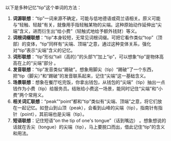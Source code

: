 以下是多种记忆“tip”这个单词的方法：
1. **词源联想**：“tip”一词来源不确定，可能与低地德语或荷兰语相关。原义可能与“轻触、轻敲”有关，就像用手指轻触某物的尖端。这种原始动作延伸出“尖端”含义，进而衍生出“给小费”（轻触式地给予额外钱财）等义。
2. **词根词缀联想**：“tip”本身较短，无常见词根词缀。可把它看作类似“top”（顶部）的变体，“tip”同样有“尖端、顶端”之意，通过这种变体关系，强化对“tip”表示“尖端”含义的记忆。
3. **词形联想**：“tip”形似“tall（高的）”的头部“t”加上“ip”，可以想象“tip”是物体高高在上的“尖端”部分 。 
4. **发音联想**：“tip”发音类似“踢破”。想象用脚尖（tip）“踢破”了一个东西，把“tip（脚尖）”和“踢破”的发音联系起来，记住“尖端”这一基础含义。
5. **场景联想**：想象在餐厅吃完饭，你拿出钱包，从钱包的“尖端”（tip）抽出一点钱作为小费（tip）给服务员。结账给小费这一场景，能同时记住“尖端”和“小费”两个常用义。
6. **相关词汇联想**：“peak”“point”都和“tip”类似有“尖端、顶端”之意，将它们放在一起记忆。如登山到山顶（peak），会看到山峰的尖端（tip），指南针有指针（point），其前端也是尖端（tip）。
7. **短语联想**：记住短语“on the tip of one's tongue”（话到嘴边） 。想象想说的话就在舌尖（tongue）的尖端（tip），马上要脱口而出，借此记住“tip”的含义和用法。 
